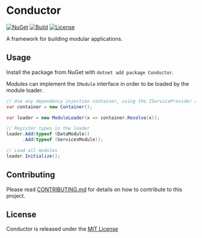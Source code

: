 # Conductor

[![NuGet](https://img.shields.io/nuget/v/Conductor?style=for-the-badge)](https://www.nuget.org/packages/Conductor) [![Build](https://img.shields.io/github/workflow/status/robertcoltheart/Conductor/build?style=for-the-badge)](https://github.com/robertcoltheart/Conductor/actions?query=workflow:build) [![License](https://img.shields.io/github/license/robertcoltheart/Conductor?style=for-the-badge)](https://github.com/robertcoltheart/Conductor/blob/master/LICENSE)

A framework for building modular applications.

## Usage
Install the package from NuGet with `dotnet add package Conductor`.

Modules can implement the `IModule` interface in order to be loaded by the module loader.

```csharp
// Use any dependency injection container, using the IServiceProvider as a go-between
var container = new Container();

var loader = new ModuleLoader(x => container.Resolve(x));

// Register types in the loader
loader.Add(typeof (DataModule))
	  .Add(typeof (ServicesModule));

// Load all modules
loader.Initialize();
```

## Contributing
Please read [CONTRIBUTING.md](CONTRIBUTING.md) for details on how to contribute to this project.

## License
Conductor is released under the [MIT License](LICENSE)
